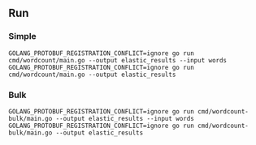 ## Run
### Simple
`GOLANG_PROTOBUF_REGISTRATION_CONFLICT=ignore go run cmd/wordcount/main.go --output elastic_results --input words`
`GOLANG_PROTOBUF_REGISTRATION_CONFLICT=ignore go run cmd/wordcount/main.go --output elastic_results`

### Bulk
`GOLANG_PROTOBUF_REGISTRATION_CONFLICT=ignore go run cmd/wordcount-bulk/main.go --output elastic_results --input words`
`GOLANG_PROTOBUF_REGISTRATION_CONFLICT=ignore go run cmd/wordcount-bulk/main.go --output elastic_results`

